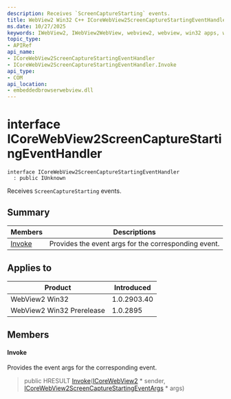 ```yaml
---
description: Receives `ScreenCaptureStarting` events.
title: WebView2 Win32 C++ ICoreWebView2ScreenCaptureStartingEventHandler
ms.date: 10/27/2025
keywords: IWebView2, IWebView2WebView, webview2, webview, win32 apps, win32, edge, ICoreWebView2, ICoreWebView2Controller, browser control, edge html, ICoreWebView2ScreenCaptureStartingEventHandler
topic_type: 
- APIRef
api_name:
- ICoreWebView2ScreenCaptureStartingEventHandler
- ICoreWebView2ScreenCaptureStartingEventHandler.Invoke
api_type:
- COM
api_location:
- embeddedbrowserwebview.dll
---
```


# interface ICoreWebView2ScreenCaptureStartingEventHandler

```
interface ICoreWebView2ScreenCaptureStartingEventHandler
  : public IUnknown
```

Receives `ScreenCaptureStarting` events.

## Summary

 Members                        | Descriptions
--------------------------------|---------------------------------------------
[Invoke](#invoke) | Provides the event args for the corresponding event.

## Applies to

Product                         | Introduced
--------------------------------|---------------------------------------------
WebView2 Win32            |    1.0.2903.40
WebView2 Win32 Prerelease |    1.0.2895

## Members

#### Invoke

Provides the event args for the corresponding event.

> public HRESULT [Invoke](#invoke)([ICoreWebView2](icorewebview2.md#icorewebview2) * sender, [ICoreWebView2ScreenCaptureStartingEventArgs](icorewebview2screencapturestartingeventargs.md#icorewebview2screencapturestartingeventargs) * args)

